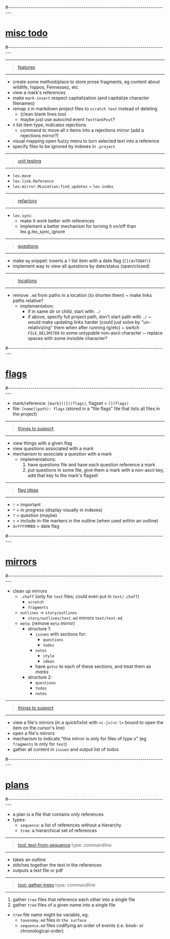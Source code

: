#-------------------------------------------------------------------------------
# [misc todo]()
#-------------------------------------------------------------------------------

----------------------------------------
> [features]()
----------------------------------------
- create some method/place to store prose fragments, eg content about wildlife, hippos, Fennessez, etc
- view a mark's references
- make `mark-insert` respect capitalization (and capitalize character filenames)
- remap `d` in markdown project files to `scratch text` instead of deleting
  - (clean blank lines too)
  - maybe just use autocmd event `TextYankPost`?
- `X` list item type, indicates rejections
  - command to move all `X` items into a rejections mirror (add a rejections mirror?)
- visual mapping open fuzzy menu to turn selected text into a reference
- specify files to be ignored by indexes in `.project`

----------------------------------------
> [unit testing]()
----------------------------------------
- `lex.move`
- `lex.link.Reference`
- `lex.mirror.MLocation:find_updates`
~ `lex.index`

----------------------------------------
> [refactors]()
----------------------------------------
- `lex.sync`:
  - make it work better with references
  - implement a better mechanism for turning it on/off than lex.g.lex_sync_ignore

----------------------------------------
> [questions]()
----------------------------------------
- make `mq` snippet: inserts a `?` list item with a date flag (`[](d=TODAY)`)
- implement way to view all questions by date/status (open/closed)

----------------------------------------
> [locations]()
----------------------------------------
- remove `.md` from paths in a location (to shorten them)
~ make links paths relative?
  - implementation:
    - if in same dir or child, start with: `./`
    - if above, specify full project path, don't start path with `./`
  ~ would make updating links harder (could just solve by "un-relativizing" them when after running rg/etc)
~ switch `FILE_DELIMITER` to some untypable non-ascii character
~ replace spaces with some invisible character?

#-------------------------------------------------------------------------------
# [flags]()
#-------------------------------------------------------------------------------
- mark/reference: `[mark]()[](flags)`, flagset = `[](flags)`
- file: `[name](path): flags` (stored in a "file flags" file that lists all files in the project)

----------------------------------------
> [things to support]()
----------------------------------------
- view things with a given flag
- view questions associated with a mark
- mechanism to associate a question with a mark
  - implementations:
    1. have questions file and have each question reference a mark
    2. put questions in some file, give them a mark with a non-ascii key, add that key to the mark's flagset

----------------------------------------
> [flag ideas]()
----------------------------------------
- `!` = important
- `*` = in progress (display visually in indexes)
- `?` = question (maybe)
- `+` = include in-file markers in the outline (when used within an outline)
- `d=YYYYMMDD` = date flag

#-------------------------------------------------------------------------------
# [mirrors]()
#-------------------------------------------------------------------------------
- clean up mirrors
  - `.chaff` (only for `text` files; could even put in `text/.chaff`)
      - `scratch`
      - `fragments`
  - `outlines` → `story/outlines`
    - `story/outlines/text.md` mirrors `text/text.md`
  - `meta`: (remove `meta` mirror)
    - structure 1:
      - `issues` with sections for:
        - `questions`
        - `todos`
      - `notes`
        - `style`
        - `ideas`
      - have `gotos` to each of these sections, and treat them as _marks_
    - structure 2:
      - `questions`
      - `todos`
      - `notes`

----------------------------------------
> [things to support]()
----------------------------------------
- view a file's mirrors (in a quickfixlist with `<c-j>/<c-l>` bound to open the item on the cursor's line)
- open a file's mirrors
- mechanism to indicate "this mirror is only for files of type x" (eg `fragments` is only for `text`)
- gather all content in `issues` and output list of todos

#-------------------------------------------------------------------------------
# [plans]()
#-------------------------------------------------------------------------------
- a plan is a file that contains only references
- types:
  - `sequence`: a list of references without a hierarchy
  - `tree`: a hierarchical set of references

----------------------------------------
> [tool: text-from-sequence]()
> type: commandline
----------------------------------------
- takes an outline
- stitches together the text in the references
- outputs a text file or pdf

----------------------------------------
> [tool: gather-trees]()
> type: commandline
----------------------------------------
1. gather `tree` files that reference each other into a single file
2. gather `tree` files of a given name into a single file
  - `tree` file name might be variable, eg:
      - `taxonomy.md` files in `the surface`
      - `sequence.md` files codifying an order of events (i.e. book- or chronological-order)
